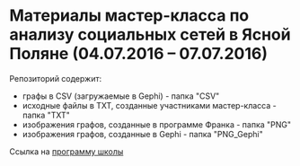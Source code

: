 # Материалы мастер-класса по анализу социальных сетей в Ясной Поляне (04.07.2016 – 07.07.2016)
Репозиторий содержит:

* графы в CSV (загружаемые в Gephi) - папка "CSV"
* исходные файлы в TXT, созданные участниками мастер-класса - папка "TXT"
* изображения графов, созданные в программе Франка - папка "PNG"
* изображения графов, созданные в Gephi - папка "PNG_Gephi"

Ссылка на [программу школы](https://ling.hse.ru/digitalhum/program)
